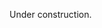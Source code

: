 <!--
.. title: Interpretation & Translation
.. slug: translation
.. date: 2021-03-13 00:00:00 UTC+09:00
.. tags: 
.. category: 
.. link: 
.. description: 
.. type: text
-->

Under construction.
